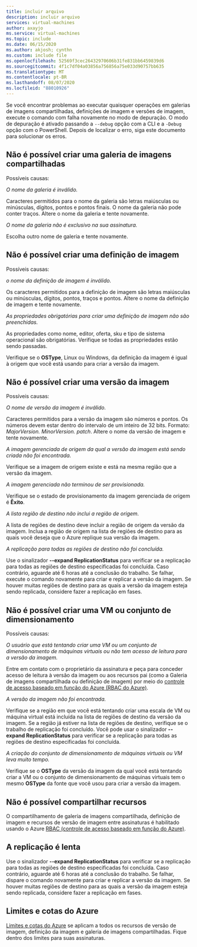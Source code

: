 ```yaml
---
title: incluir arquivo
description: incluir arquivo
services: virtual-machines
author: axayjo
ms.service: virtual-machines
ms.topic: include
ms.date: 06/15/2020
ms.author: akjosh; cynthn
ms.custom: include file
ms.openlocfilehash: 52569f3cec26432970606b31fe831bb6459839d6
ms.sourcegitcommit: 4f1c7df04a03856a756856a75e033d90757bb635
ms.translationtype: MT
ms.contentlocale: pt-BR
ms.lasthandoff: 08/07/2020
ms.locfileid: "88010926"
---
```

Se você encontrar problemas ao executar quaisquer operações em galerias de imagens compartilhadas, definições de imagem e versões de imagem, execute o comando com falha novamente no modo de depuração. O modo de depuração é ativado passando a `--debug` opção com a CLI e a `-Debug` opção com o PowerShell. Depois de localizar o erro, siga este documento para solucionar os erros.


## <a name="unable-to-create-a-shared-image-gallery"></a>Não é possível criar uma galeria de imagens compartilhadas

Possíveis causas:

*O nome da galeria é inválido.*

Caracteres permitidos para o nome da galeria são letras maiúsculas ou minúsculas, dígitos, pontos e pontos finais. O nome da galeria não pode conter traços. Altere o nome da galeria e tente novamente. 

*O nome da galeria não é exclusivo na sua assinatura.*

Escolha outro nome de galeria e tente novamente.


## <a name="unable-to-create-an-image-definition"></a>Não é possível criar uma definição de imagem 

Possíveis causas:

*o nome da definição de imagem é inválido.*

Os caracteres permitidos para a definição de imagem são letras maiúsculas ou minúsculas, dígitos, pontos, traços e pontos. Altere o nome da definição de imagem e tente novamente.

*As propriedades obrigatórias para criar uma definição de imagem não são preenchidas.*

As propriedades como nome, editor, oferta, sku e tipo de sistema operacional são obrigatórias. Verifique se todas as propriedades estão sendo passadas.

Verifique se o **OSType**, Linux ou Windows, da definição da imagem é igual à origem que você está usando para criar a versão da imagem. 


## <a name="unable-to-create-an-image-version"></a>Não é possível criar uma versão da imagem 

Possíveis causas:

*O nome de versão da imagem é inválido.*

Caracteres permitidos para a versão da imagem são números e pontos. Os números devem estar dentro do intervalo de um inteiro de 32 bits. Formato: *MajorVersion. MinorVersion. patch*. Altere o nome da versão de imagem e tente novamente.

*A imagem gerenciada de origem da qual a versão da imagem está sendo criada não foi encontrada.* 

Verifique se a imagem de origem existe e está na mesma região que a versão da imagem.

*A imagem gerenciada não terminou de ser provisionada.*

Verifique se o estado de provisionamento da imagem gerenciada de origem é **Êxito**.

*A lista região de destino não inclui a região de origem.*

A lista de regiões de destino deve incluir a região de origem da versão da imagem. Inclua a região de origem na lista de regiões de destino para as quais você deseja que o Azure replique sua versão da imagem.

*A replicação para todas as regiões de destino não foi concluída.*

Use o sinalizador **--expand ReplicationStatus** para verificar se a replicação para todas as regiões de destino especificadas foi concluída. Caso contrário, aguarde até 6 horas até a conclusão do trabalho. Se falhar, execute o comando novamente para criar e replicar a versão da imagem. Se houver muitas regiões de destino para as quais a versão da imagem esteja sendo replicada, considere fazer a replicação em fases.

## <a name="unable-to-create-a-vm-or-a-scale-set"></a>Não é possível criar uma VM ou conjunto de dimensionamento 

Possíveis causas:

*O usuário que está tentando criar uma VM ou um conjunto de dimensionamento de máquinas virtuais ou não tem acesso de leitura para a versão da imagem.*

Entre em contato com o proprietário da assinatura e peça para conceder acesso de leitura à versão da imagem ou aos recursos pai (como a Galeria de imagens compartilhada ou definição de imagem) por meio do [controle de acesso baseado em função do Azure (RBAC do Azure)](https://docs.microsoft.com/azure/role-based-access-control/rbac-and-directory-admin-roles). 

*A versão da imagem não foi encontrada.*

Verifique se a região em que você está tentando criar uma escala de VM ou máquina virtual está incluída na lista de regiões de destino da versão da imagem. Se a região já estiver na lista de regiões de destino, verifique se o trabalho de replicação foi concluído. Você pode usar o sinalizador **--expand ReplicationStatus** para verificar se a replicação para todas as regiões de destino especificadas foi concluída. 

*A criação do conjunto de dimensionamento de máquinas virtuais ou VM leva muito tempo.*

Verifique se o **OSType** da versão da imagem da qual você está tentando criar a VM ou o conjunto de dimensionamento de máquinas virtuais tem o mesmo **OSType** da fonte que você usou para criar a versão da imagem. 

## <a name="unable-to-share-resources"></a>Não é possível compartilhar recursos

O compartilhamento de galeria de imagens compartilhada, definição de imagem e recursos de versão de imagem entre assinaturas é habilitado usando o Azure [RBAC (controle de acesso baseado em função do Azure)](https://docs.microsoft.com/azure/role-based-access-control/rbac-and-directory-admin-roles). 

## <a name="replication-is-slow"></a>A replicação é lenta

Use o sinalizador **--expand ReplicationStatus** para verificar se a replicação para todas as regiões de destino especificadas foi concluída. Caso contrário, aguarde até 6 horas até a conclusão do trabalho. Se falhar, dispare o comando novamente para criar e replicar a versão da imagem. Se houver muitas regiões de destino para as quais a versão da imagem esteja sendo replicada, considere fazer a replicação em fases.

## <a name="azure-limits-and-quotas"></a>Limites e cotas do Azure 

[Limites e cotas do Azure](https://docs.microsoft.com/azure/azure-resource-manager/management/azure-subscription-service-limits) se aplicam a todos os recursos de versão de imagem, definição da imagem e galeria de imagens compartilhadas. Fique dentro dos limites para suas assinaturas. 
